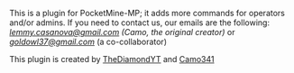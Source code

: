 This is a plugin for PocketMine-MP; it adds more commands for operators and/or admins. 
If you need to contact us, our emails are the following: *lemmy.casanova@gmail.com (Camo, the original creator)*
or *goldowl37@gmail.com* (a co-collaborator)

This plugin is created by [TheDiamondYT](https://twitter.com/thediamondyt) and [Camo341](https://twitter.com/camo341)